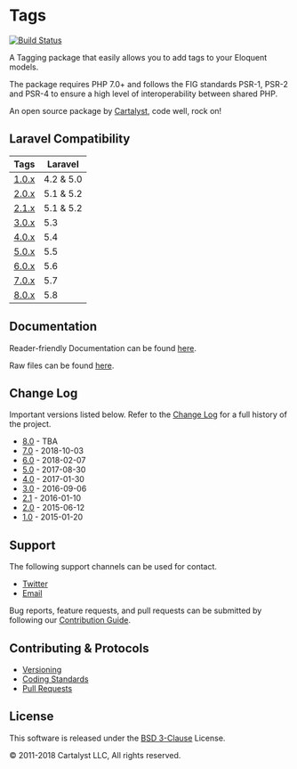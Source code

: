 # Tags

[![Build Status](https://travis-ci.org/cartalyst/tags.svg?branch=8.0)](https://travis-ci.org/cartalyst/tags)

A Tagging package that easily allows you to add tags to your Eloquent models.

The package requires PHP 7.0+ and follows the FIG standards PSR-1, PSR-2 and PSR-4 to ensure a high level of interoperability between shared PHP.

An open source package by [Cartalyst](https://cartalyst.com), code well, rock on!

## Laravel Compatibility

Tags                                               | Laravel
--------------------------------------------------- | -------------------------
[1.0.x](https://github.com/cartalyst/tags/tree/1.0) | 4.2 & 5.0
[2.0.x](https://github.com/cartalyst/tags/tree/2.0) | 5.1 & 5.2
[2.1.x](https://github.com/cartalyst/tags/tree/2.1) | 5.1 & 5.2
[3.0.x](https://github.com/cartalyst/tags/tree/3.0) | 5.3
[4.0.x](https://github.com/cartalyst/tags/tree/4.0) | 5.4
[5.0.x](https://github.com/cartalyst/tags/tree/5.0) | 5.5
[6.0.x](https://github.com/cartalyst/tags/tree/6.0) | 5.6
[7.0.x](https://github.com/cartalyst/tags/tree/7.0) | 5.7
[8.0.x](https://github.com/cartalyst/tags/tree/8.0) | 5.8

## Documentation

Reader-friendly Documentation can be found [here](https://cartalyst.com/manual/tags/8.0).

Raw files can be found [here](https://github.com/cartalyst/tags/tree/docs/8.0).

## Change Log

Important versions listed below. Refer to the [Change Log](CHANGELOG.md) for a full history of the project.

- [8.0](CHANGELOG.md) - TBA
- [7.0](CHANGELOG.md) - 2018-10-03
- [6.0](CHANGELOG.md) - 2018-02-07
- [5.0](CHANGELOG.md) - 2017-08-30
- [4.0](CHANGELOG.md) - 2017-01-30
- [3.0](CHANGELOG.md) - 2016-09-06
- [2.1](CHANGELOG.md) - 2016-01-10
- [2.0](CHANGELOG.md) - 2015-06-12
- [1.0](CHANGELOG.md) - 2015-01-20

## Support

The following support channels can be used for contact.

- [Twitter](https://twitter.com/cartalyst)
- [Email](mailto:help@cartalyst.com)

Bug reports, feature requests, and pull requests can be submitted by following our [Contribution Guide](CONTRIBUTING.md).

## Contributing & Protocols

- [Versioning](CONTRIBUTING.md#versioning)
- [Coding Standards](CONTRIBUTING.md#coding-standards)
- [Pull Requests](CONTRIBUTING.md#pull-requests)

## License

This software is released under the [BSD 3-Clause](LICENSE) License.

© 2011-2018 Cartalyst LLC, All rights reserved.
